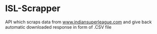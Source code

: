 # ISL-Scrapper
API which scraps data from www.indiansuperleague.com and give back automatic downloaded response in form of .CSV file 

